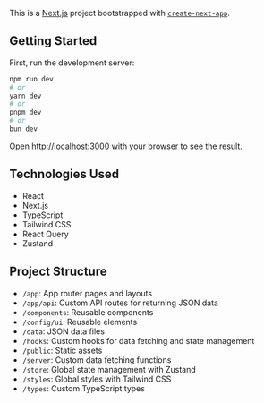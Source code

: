 This is a [Next.js](https://nextjs.org/) project bootstrapped with [`create-next-app`](https://github.com/vercel/next.js/tree/canary/packages/create-next-app).

## Getting Started

First, run the development server:

```bash
npm run dev
# or
yarn dev
# or
pnpm dev
# or
bun dev
```

Open [http://localhost:3000](http://localhost:3000) with your browser to see the result.

## Technologies Used

- React
- Next.js
- TypeScript
- Tailwind CSS
- React Query
- Zustand

## Project Structure

- `/app`: App router pages and layouts
- `/app/api`: Custom API routes for returning JSON data
- `/components`: Reusable components
- `/config/ui`: Reusable elements
- `/data`: JSON data files
- `/hooks`: Custom hooks for data fetching and state management
- `/public`: Static assets
- `/server`: Custom data fetching functions
- `/store`: Global state management with Zustand
- `/styles`: Global styles with Tailwind CSS
- `/types`: Custom TypeScript types